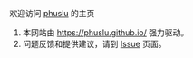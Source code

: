 欢迎访问 [phuslu](https://github.com/phuslu/phuslu.github.io) 的主页

1. 本网站由 https://phuslu.github.io/ 强力驱动。
1. 问题反馈和提供建议，请到 [Issue](https://github.com/phuslu/phuslu.github.io/issues) 页面。
